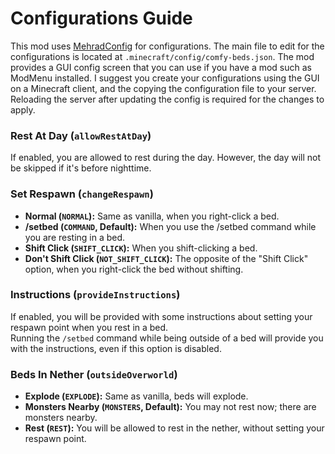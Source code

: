 # Configurations Guide
This mod uses [MehradConfig](https://github.com/MehradN/MehradConfig) for configurations. The main file to edit for the configurations is located at `.minecraft/config/comfy-beds.json`. The mod provides a GUI config screen that you can use if you have a mod such as ModMenu installed. I suggest you create your configurations using the GUI on a Minecraft client, and the copying the configuration file to your server. <br>
Reloading the server after updating the config is required for the changes to apply.

### Rest At Day (`allowRestAtDay`)
If enabled, you are allowed to rest during the day. However, the day will not be skipped if it's before nighttime.

### Set Respawn (`changeRespawn`)
- **Normal (`NORMAL`):** Same as vanilla, when you right-click a bed.
- **/setbed (`COMMAND`, Default):** When you use the /setbed command while you are resting in a bed.
- **Shift Click (`SHIFT_CLICK`):** When you shift-clicking a bed.
- **Don't Shift Click (`NOT_SHIFT_CLICK`):** The opposite of the "Shift Click" option, when you right-click the bed without shifting.

### Instructions (`provideInstructions`)
If enabled, you will be provided with some instructions about setting your respawn point when you rest in a bed. <br>
Running the `/setbed` command while being outside of a bed will provide you with the instructions, even if this option is disabled.

### Beds In Nether (`outsideOverworld`)
- **Explode (`EXPLODE`):** Same as vanilla, beds will explode.
- **Monsters Nearby (`MONSTERS`, Default):** You may not rest now; there are monsters nearby.
- **Rest (`REST`):** You will be allowed to rest in the nether, without setting your respawn point.
